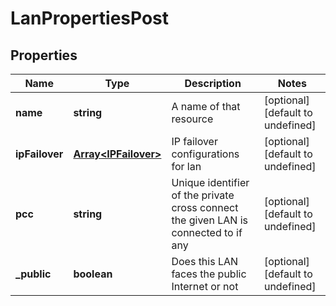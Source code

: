 # LanPropertiesPost

## Properties
| Name | Type | Description | Notes |
| ------------ | ------------- | ------------- | ------------- |
| **name** | **string** | A name of that resource | [optional] [default to undefined] |
| **ipFailover** | [**Array&lt;IPFailover&gt;**](IPFailover.md) | IP failover configurations for lan | [optional] [default to undefined] |
| **pcc** | **string** | Unique identifier of the private cross connect the given LAN is connected to if any | [optional] [default to undefined] |
| **_public** | **boolean** | Does this LAN faces the public Internet or not | [optional] [default to undefined] |


